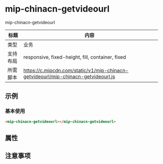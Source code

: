 # mip-chinacn-getvideourl

mip-chinacn-getvideourl

标题|内容
----|----
类型|业务
支持布局|responsive, fixed-height, fill, container, fixed
所需脚本|https://c.mipcdn.com/static/v1/mip-chinacn-getvideourl/mip-chinacn-getvideourl.js

## 示例

### 基本使用

```html
<mip-chinacn-getvideourl></mip-chinacn-getvideourl>
```
## 属性

## 注意事项